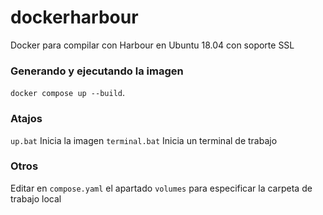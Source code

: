 # dockerharbour
Docker para compilar con Harbour en Ubuntu 18.04 con soporte SSL

### Generando y ejecutando la imagen

`docker compose up --build`.

### Atajos

`up.bat` Inicia la imagen
`terminal.bat` Inicia un terminal de trabajo

### Otros

Editar en `compose.yaml` el apartado `volumes` para especificar la carpeta de trabajo local